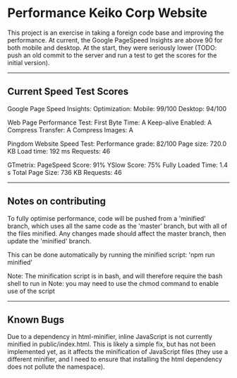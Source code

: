 
# Performance Keiko Corp Website

This project is an exercise in taking a foreign code base and improving the performance. At current, the Google PageSpeed Insights are above 90 for both mobile and desktop. At the start, they were seriously lower (TODO: push an old commit to the server and run a test to get the scores for the initial version).

---

## Current Speed Test Scores

Google Page Speed Insights:
  Optimization:
    Mobile: 99/100
    Desktop: 94/100

Web Page Performance Test:
  First Byte Time: A
  Keep-alive Enabled: A
  Compress Transfer: A
  Compress Images: A

Pingdom Website Speed Test:
  Performance grade: 82/100
  Page size: 720.0 KB
  Load time: 192 ms
  Requests: 46

GTmetrix:
  PageSpeed Score: 91%
  YSlow Score: 75%
  Fully Loaded Time: 1.4 s
  Total Page Size: 736 KB
  Requests: 46


---

## Notes on contributing

To fully optimise performance, code will be pushed from a 'minified' branch, which uses all the same code as the 'master' branch, but with all of the files minified. Any changes made should affect the master branch, then update the 'minified' branch.

This can be done automatically by running the minified script: 'npm run minified'

Note: The minification script is in bash, and will therefore require the bash shell to run in
Note: you may need to use the chmod command to enable use of the script

---

## Known Bugs

Due to a dependency in html-minifier, inline JavaScript is not currently minified in public/index.html. This is likely a simple fix, but has not been implemented yet, as it affects the minification of JavaScript files (they use a different minifier, and I need to ensure that installing the html dependency does not pollute the namespace).
